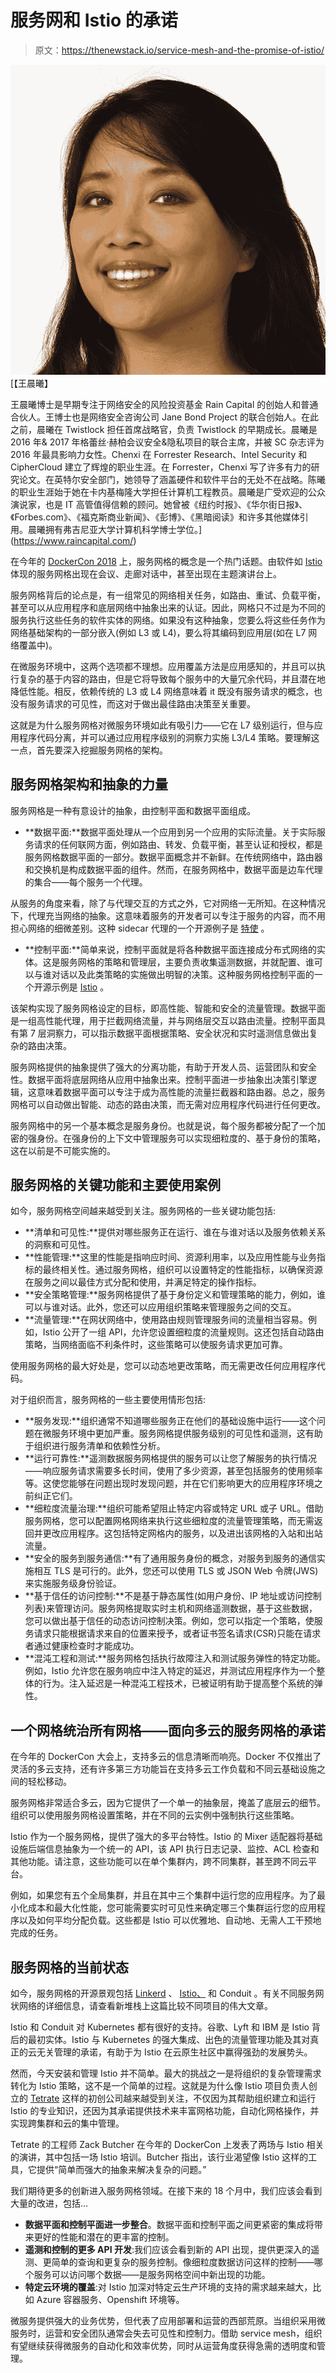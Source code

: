 # 服务网和 Istio 的承诺

> 原文：<https://thenewstack.io/service-mesh-and-the-promise-of-istio/>

[](https://www.raincapital.com/)

[![](img/291025fd273d3107f910f67c65014065.png)](https://www.raincapital.com/) [【王晨曦】

王晨曦博士是早期专注于网络安全的风险投资基金 Rain Capital 的创始人和普通合伙人。王博士也是网络安全咨询公司 Jane Bond Project 的联合创始人。在此之前，晨曦在 Twistlock 担任首席战略官，负责 Twistlock 的早期成长。晨曦是 2016 年& 2017 年格蕾丝·赫柏会议安全&隐私项目的联合主席，并被 SC 杂志评为 2016 年最具影响力女性。Chenxi 在 Forrester Research、Intel Security 和 CipherCloud 建立了辉煌的职业生涯。在 Forrester，Chenxi 写了许多有力的研究论文。在英特尔安全部门，她领导了涵盖硬件和软件平台的无处不在战略。陈曦的职业生涯始于她在卡内基梅隆大学担任计算机工程教员。晨曦是广受欢迎的公众演说家，也是 IT 高管值得信赖的顾问。她曾被《纽约时报》、《华尔街日报》、《Forbes.com》、《福克斯商业新闻》、《彭博》、《黑暗阅读》和许多其他媒体引用。晨曦拥有弗吉尼亚大学计算机科学博士学位。](https://www.raincapital.com/) 

在今年的 [DockerCon 2018](https://2018.dockercon.com/) 上，服务网格的概念是一个热门话题。由软件如 [Istio](https://istio.io/) 体现的服务网格出现在会议、走廊对话中，甚至出现在主题演讲台上。

服务网格背后的论点是，有一组常见的网络相关任务，如路由、重试、负载平衡，甚至可以从应用程序和底层网络中抽象出来的认证。因此，网格只不过是为不同的服务执行这些任务的软件实体的网络。如果没有这种抽象，您要么将这些任务作为网络基础架构的一部分嵌入(例如 L3 或 L4)，要么将其编码到应用层(如在 L7 网络覆盖中)。

在微服务环境中，这两个选项都不理想。应用覆盖方法是应用感知的，并且可以执行复杂的基于内容的路由，但是它将导致每个服务中的大量冗余代码，并且潜在地降低性能。相反，依赖传统的 L3 或 L4 网络意味着 it 既没有服务请求的概念，也没有服务请求的可见性，而这对于做出最佳路由决策至关重要。

这就是为什么服务网格对微服务环境如此有吸引力——它在 L7 级别运行，但与应用程序代码分离，并可以通过应用程序级别的洞察力实施 L3/L4 策略。要理解这一点，首先要深入挖掘服务网格的架构。

## 服务网格架构和抽象的力量

服务网格是一种有意设计的抽象，由控制平面和数据平面组成。

*   **数据平面:**数据平面处理从一个应用到另一个应用的实际流量。关于实际服务请求的任何联网方面，例如路由、转发、负载平衡，甚至认证和授权，都是服务网格数据平面的一部分。数据平面概念并不新鲜。在传统网络中，路由器和交换机是构成数据平面的组件。然而，在服务网格中，数据平面是边车代理的集合——每个服务一个代理。

从服务的角度来看，除了与代理交互的方式之外，它对网络一无所知。在这种情况下，代理充当网络的抽象。这意味着服务的开发者可以专注于服务的内容，而不用担心网络的细微差别。这种 sidecar 代理的一个开源例子是 [特使](https://www.envoyproxy.io/) 。

*   **控制平面:**简单来说，控制平面就是将各种数据平面连接成分布式网络的实体。这是服务网格的策略和管理层，主要负责收集遥测数据，并就配置、谁可以与谁对话以及此类策略的实施做出明智的决策。这种服务网格控制平面的一个开源示例是 [Istio](http://www.istio.io) 。

该架构实现了服务网格设定的目标，即高性能、智能和安全的流量管理。数据平面是一组高性能代理，用于拦截网络流量，并与网络层交互以路由流量。控制平面具有第 7 层洞察力，可以指示数据平面根据策略、安全状况和实时遥测信息做出复杂的路由决策。

服务网格提供的抽象提供了强大的分离功能，有助于开发人员、运营团队和安全性。数据平面将底层网络从应用中抽象出来。控制平面进一步抽象出决策引擎逻辑，这意味着数据平面可以专注于成为高性能的流量拦截器和路由器。总之，服务网格可以自动做出智能、动态的路由决策，而无需对应用程序代码进行任何更改。

服务网格中的另一个基本概念是服务身份。也就是说，每个服务都被分配了一个加密的强身份。在强身份的上下文中管理服务可以实现细粒度的、基于身份的策略，这在以前是不可能实施的。

## 服务网格的关键功能和主要使用案例

如今，服务网格空间越来越受到关注。服务网格的一些关键功能包括:

*   **清单和可见性:**提供对哪些服务正在运行、谁在与谁对话以及服务依赖关系的洞察和可见性。
*   **性能管理:**这里的性能是指响应时间、资源利用率，以及应用性能与业务指标的最终相关性。通过服务网格，组织可以设置特定的性能指标，以确保资源在服务之间以最佳方式分配和使用，并满足特定的操作指标。
*   **安全策略管理:**服务网格提供了基于身份定义和管理策略的能力，例如，谁可以与谁对话。此外，您还可以应用组织策略来管理服务之间的交互。
*   **流量管理:**在网状网络中，使用路由规则管理服务间的流量相当容易。例如，Istio 公开了一组 API，允许您设置细粒度的流量规则。这还包括自动路由策略，当网络面临不利条件时，这些策略可以使服务请求更加可靠。

使用服务网格的最大好处是，您可以动态地更改策略，而无需更改任何应用程序代码。

对于组织而言，服务网格的一些主要使用情形包括:

*   **服务发现:**组织通常不知道哪些服务正在他们的基础设施中运行——这个问题在微服务环境中更加严重。服务网格提供服务级别的可见性和遥测，这有助于组织进行服务清单和依赖性分析。
*   **运行可靠性:**遥测数据服务网格提供的服务可以让您了解服务的执行情况——响应服务请求需要多长时间，使用了多少资源，甚至包括服务的使用频率等。这使您能够在问题出现时发现问题，并在它们影响更大的应用程序环境之前纠正它们。
*   **细粒度流量治理:**组织可能希望阻止特定内容或特定 URL 或子 URL。借助服务网格，您可以配置网格网络来执行这些细粒度的流量管理策略，而无需返回并更改应用程序。这包括特定网格内的服务，以及进出该网格的入站和出站流量。
*   **安全的服务到服务通信:**有了通用服务身份的概念，对服务到服务的通信实施相互 TLS 是可行的。此外，您还可以使用 TLS 或 JSON Web 令牌(JWS)来实施服务级身份验证。
*   **基于信任的访问控制:**不是基于静态属性(如用户身份、IP 地址或访问控制列表)来管理访问。服务网格提取实时主机和网络遥测数据，基于这些数据，您可以做出基于信任的动态访问控制决策。例如，您可以指定一个策略，使服务请求只能根据请求来自的位置来授予，或者证书签名请求(CSR)只能在请求者通过健康检查时才能成功。
*   **混沌工程和测试:**服务网格包括执行故障注入和测试服务弹性的特定功能。例如，Istio 允许您在服务响应中注入特定的延迟，并测试应用程序作为一个整体的行为。注入延迟是一种混沌工程技术，已被证明有助于提高整个系统的弹性。

## 一个网格统治所有网格——面向多云的服务网格的承诺

在今年的 DockerCon 大会上，支持多云的信息清晰而响亮。Docker 不仅推出了灵活的多云支持，还有许多第三方功能旨在支持多云工作负载和不同云基础设施之间的轻松移动。

服务网格非常适合多云，因为它提供了一个单一的抽象层，掩盖了底层云的细节。组织可以使用服务网格设置策略，并在不同的云实例中强制执行这些策略。

Istio 作为一个服务网格，提供了强大的多平台特性。Istio 的 Mixer 适配器将基础设施后端信息抽象为一个统一的 API，该 API 执行日志记录、监控、ACL 检查和其他功能。请注意，这些功能可以在单个集群内，跨不同集群，甚至跨不同云平台。

例如，如果您有五个全局集群，并且在其中三个集群中运行您的应用程序。为了最小化成本和最大化性能，您可能需要实时可见性来确定哪三个集群运行您的应用程序以及如何平均分配负载。这些都是 Istio 可以优雅地、自动地、无需人工干预地完成的任务。

## 服务网格的当前状态

如今，服务网格的开源景观包括 [Linkerd](http://www.linkerd.io) 、 [Istio、](https://istio.io/) 和 Conduit 。有关不同服务网状网络的详细信息，请查看新堆栈上这篇比较不同项目的伟大文章。

Istio 和 Conduit 对 Kubernetes 都有很好的支持。谷歌、Lyft 和 IBM 是 Istio 背后的最初实体。Istio 与 Kubernetes 的强大集成、出色的流量管理功能及其对真正的云无关管理的承诺，有助于为 Istio 在云原生社区中赢得强劲的发展势头。

然而，今天安装和管理 Istio 并不简单。最大的挑战之一是将组织的复杂管理需求转化为 Istio 策略，这不是一个简单的过程。这就是为什么像 Istio 项目负责人创立的 [Tetrate](http://www.tetrate.io) 这样的初创公司越来越受到关注，不仅因为其帮助组织建立和运行 Istio 的专业知识，还因为其承诺提供技术来丰富网格功能，自动化网格操作，并实现跨集群和云的集中管理。

Tetrate 的工程师 Zack Butcher 在今年的 DockerCon 上发表了两场与 Istio 相关的演讲，其中包括一场 Istio 培训。Butcher 指出，该行业渴望像 Istio 这样的工具，它提供“简单而强大的抽象来解决复杂的问题。”

我们期待更多的创新进入服务网格领域。在接下来的 18 个月中，我们应该会看到大量的改进，包括…

*   **数据平面和控制平面进一步整合**。数据平面和控制平面之间更紧密的集成将带来更好的性能和潜在的更丰富的控制。
*   **遥测和控制的更多 API 开发**:我们应该会看到新的 API 出现，提供更深入的遥测、更简单的查询和更复杂的服务控制。像细粒度数据访问这样的控制——哪个服务可以访问哪个数据——是服务网格空间中新出现的功能。
*   **特定云环境的覆盖**:对 Istio 加深对特定云生产环境的支持的需求越来越大，比如 Azure 容器服务、Openshift 环境等。

微服务提供强大的业务优势，但代表了应用部署和运营的西部荒原。当组织采用微服务时，运营和安全团队通常会失去可见性和控制力。借助 service mesh，组织有望继续获得微服务的自动化和效率优势，同时从运营角度获得急需的透明度和管理。

<svg xmlns:xlink="http://www.w3.org/1999/xlink" viewBox="0 0 68 31" version="1.1"><title>Group</title> <desc>Created with Sketch.</desc></svg>